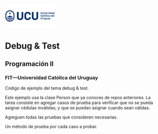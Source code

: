 ![UCU](./assets/logo-ucu.png)
# Debug & Test
## Programación II
### FIT—Universidad Católica del Uruguay

Código de ejemplo del tema debug &amp; test.

Este ejemplo usa la clase Person que ya conoces de repos anteriores. La tarea consiste en agregar casos de prueba para verificar que no se pueda asignar cédulas inválidas; y que se puedan asignar cuando sean válidas.

Agreguen todas las pruebas que consideren necesarias.

Un método de prueba por cada caso a probar.